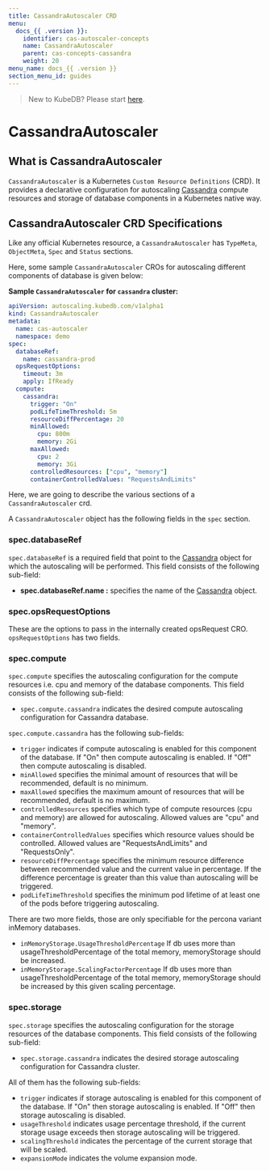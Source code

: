 ```yaml
---
title: CassandraAutoscaler CRD
menu:
  docs_{{ .version }}:
    identifier: cas-autoscaler-concepts
    name: CassandraAutoscaler
    parent: cas-concepts-cassandra
    weight: 20
menu_name: docs_{{ .version }}
section_menu_id: guides
---
```


> New to KubeDB? Please start [here](/docs/README.md).

# CassandraAutoscaler

## What is CassandraAutoscaler

`CassandraAutoscaler` is a Kubernetes `Custom Resource Definitions` (CRD). It provides a declarative configuration for autoscaling [Cassandra](https://cassandra.apache.org/) compute resources and storage of database components in a Kubernetes native way.

## CassandraAutoscaler CRD Specifications

Like any official Kubernetes resource, a `CassandraAutoscaler` has `TypeMeta`, `ObjectMeta`, `Spec` and `Status` sections.

Here, some sample `CassandraAutoscaler` CROs for autoscaling different components of database is given below:

**Sample `CassandraAutoscaler` for `cassandra` cluster:**

```yaml
apiVersion: autoscaling.kubedb.com/v1alpha1
kind: CassandraAutoscaler
metadata:
  name: cas-autoscaler
  namespace: demo
spec:
  databaseRef:
    name: cassandra-prod
  opsRequestOptions:
    timeout: 3m
    apply: IfReady
  compute:
    cassandra:
      trigger: "On"
      podLifeTimeThreshold: 5m
      resourceDiffPercentage: 20
      minAllowed:
        cpu: 800m
        memory: 2Gi
      maxAllowed:
        cpu: 2
        memory: 3Gi
      controlledResources: ["cpu", "memory"]
      containerControlledValues: "RequestsAndLimits"
```

Here, we are going to describe the various sections of a `CassandraAutoscaler` crd.

A `CassandraAutoscaler` object has the following fields in the `spec` section.

### spec.databaseRef

`spec.databaseRef` is a required field that point to the [Cassandra](/docs/guides/cassandra/concepts/cassandra.md) object for which the autoscaling will be performed. This field consists of the following sub-field:

- **spec.databaseRef.name :** specifies the name of the [Cassandra](/docs/guides/cassandra/concepts/cassandra.md) object.

### spec.opsRequestOptions
These are the options to pass in the internally created opsRequest CRO. `opsRequestOptions` has two fields.

### spec.compute

`spec.compute` specifies the autoscaling configuration for the compute resources i.e. cpu and memory of the database components. This field consists of the following sub-field:

- `spec.compute.cassandra` indicates the desired compute autoscaling configuration for Cassandra database.


`spec.compute.cassandra` has the following sub-fields:

- `trigger` indicates if compute autoscaling is enabled for this component of the database. If "On" then compute autoscaling is enabled. If "Off" then compute autoscaling is disabled.
- `minAllowed` specifies the minimal amount of resources that will be recommended, default is no minimum.
- `maxAllowed` specifies the maximum amount of resources that will be recommended, default is no maximum.
- `controlledResources` specifies which type of compute resources (cpu and memory) are allowed for autoscaling. Allowed values are "cpu" and "memory".
- `containerControlledValues` specifies which resource values should be controlled. Allowed values are "RequestsAndLimits" and "RequestsOnly".
- `resourceDiffPercentage` specifies the minimum resource difference between recommended value and the current value in percentage. If the difference percentage is greater than this value than autoscaling will be triggered.
- `podLifeTimeThreshold` specifies the minimum pod lifetime of at least one of the pods before triggering autoscaling.

There are two more fields, those are only specifiable for the percona variant inMemory databases.
- `inMemoryStorage.UsageThresholdPercentage` If db uses more than usageThresholdPercentage of the total memory, memoryStorage should be increased.
- `inMemoryStorage.ScalingFactorPercentage` If db uses more than usageThresholdPercentage of the total memory, memoryStorage should be increased by this given scaling percentage.

### spec.storage

`spec.storage` specifies the autoscaling configuration for the storage resources of the database components. This field consists of the following sub-field:

- `spec.storage.cassandra` indicates the desired storage autoscaling configuration for Cassandra cluster.


All of them has the following sub-fields:

- `trigger` indicates if storage autoscaling is enabled for this component of the database. If "On" then storage autoscaling is enabled. If "Off" then storage autoscaling is disabled.
- `usageThreshold` indicates usage percentage threshold, if the current storage usage exceeds then storage autoscaling will be triggered.
- `scalingThreshold` indicates the percentage of the current storage that will be scaled.
- `expansionMode` indicates the volume expansion mode.
